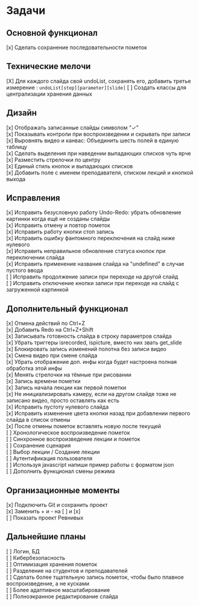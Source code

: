 # Задачи

## Основной функционал

[x] Сделать сохранение последовательности пометок  

## Технические мелочи

[X] Для каждого слайда свой undoList, сохранять его, добавить третье измерение : `undoList[step][parameter][slide]`
[ ] Создать классы для централизации хранения данных  

## Дизайн

[x] Отображать записанные слайды символом "✓"  
[x] Показывать контроли при воспроизведении и скрывать при записи  
[x] Выровнять видео и канвас: Объединить шесть полей в единую таблицу  
[x] Сделать выделения при наведении выпадающих списков чуть ярче  
[x] Разместить стрелочки по центру  
[x] Единый стиль кнопок и выпадающих списков  
[x] Добавить поле с именем преподавателя, списком лекций и кнопкой выхода  

## Исправления

[x] Исправить безусловную работу Undo-Redo: убрать обновление картинки когда ещё не созданы слайды  
[x] Исправить отмену и повтор пометок  
[x] Исправить работу кнопки стоп запись  
[x] Исправить ошибку фантомного переключения на слайд ниже нулевого  
[x] Исправить неправильное обновление статуса кнопок при переключении слайда  
[x] Исправить применение названия слайда на "undefined" в случае пустого ввода  
[ ] Исправить продолжение записи при переходе на другой слайд  
[ ] Исправить отключение кнопки записи при переходе на слайд с загруженной картинкой  

## Дополнительный функционал

[x] Отмена действий по Ctrl+Z  
[x] Добавить Redo на Ctrl+Z+Shift  
[x] Записывать готовность слайда в строку параметров слайда  
[x] Убрать триггеры isrecorded, ispicture, вместо них звать get_slide  
[x] Блокировать запись изменений полотна без записи видео  
[x] Смена видео при смене слайда  
[x] Убрать отображение доп. инфы когда будет настроена полная обработка этой инфы  
[x] Менять стрелочки на тёмные при рисовании  
[x] Запись времени пометки  
[x] Запись начала лекции как первой пометки  
[x] Не инициализировать камеру, если на другом слайде тоже не записано видео, просто оставлять как есть  
[x] Исправить пустоту нулевого слайда  
[x] Исправить изменение цвета кнопки назад при добавлении первого слайда в список отмены  
[x] После отмены пометок вставлять новую после текущей  
[ ] Хронологическое воспроизведение пометок  
[ ] Синхронное воспроизведение лекции и пометок  
[ ] Сохранение сценария  
[ ] Выбор лекции / Создание лекции  
[ ] Аутентификация пользователя  
[ ] Используя javascript напиши пример работы с форматом json  
[ ] Дополнить функционал смены режима  

## Организационные моменты

[x] Подключить Git и сохранить проект  
[x] Заменить + и - на [ ] и [x]  
[ ] Показать проект Ревнивых  

## Дальнейшие планы

[ ] Логин, БД  
[ ] Кибербезопасность  
[ ] Оптимизация хранения пометок  
[ ] Разделение на студентов и преподавателей  
[ ] Сделать более тщательную запись пометок, чтобы было плавное воспроизведение, а не кусками  
[ ] Более адаптивное масштабирование  
[ ] Полноэкранное редактирование слайда  
